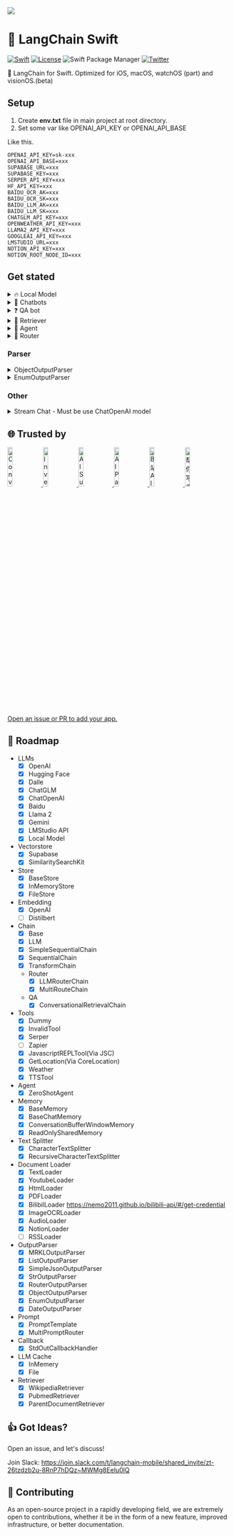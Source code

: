 ![](https://p.ipic.vip/2qqnzz.png)
# 🐇 LangChain Swift
[![Swift](https://github.com/buhe/langchain-swift/actions/workflows/swift.yml/badge.svg)](https://github.com/buhe/langchain-swift/actions/workflows/swift.yml) [![License](https://img.shields.io/badge/License-Apache%202.0-blue.svg)](https://opensource.org/licenses/Apache-2.0) ![Swift Package Manager](https://img.shields.io/badge/SwiftPM-compatible-brightgreen.svg) [![Twitter](https://img.shields.io/badge/twitter-@buhe1986-blue.svg?style=flat)](http://twitter.com/buhe1986)

🚀 LangChain for Swift. Optimized for iOS, macOS, watchOS (part) and visionOS.(beta)


## Setup
1. Create **env.txt** file in main project at root directory.
2. Set some var like OPENAI_API_KEY or OPENAI_API_BASE

Like this.

```
OPENAI_API_KEY=sk-xxx
OPENAI_API_BASE=xxx
SUPABASE_URL=xxx
SUPABASE_KEY=xxx
SERPER_API_KEY=xxx
HF_API_KEY=xxx
BAIDU_OCR_AK=xxx
BAIDU_OCR_SK=xxx
BAIDU_LLM_AK=xxx
BAIDU_LLM_SK=xxx
CHATGLM_API_KEY=xxx
OPENWEATHER_API_KEY=xxx
LLAMA2_API_KEY=xxx
GOOGLEAI_API_KEY=xxx
LMSTUDIO_URL=xxx
NOTION_API_KEY=xxx
NOTION_ROOT_NODE_ID=xxx
```

## Get stated

<details>
<summary>🔥 Local Model</summary>
 
Please use 'local' branch, because of dependency on projects.
[Model here](https://github.com/guinmoon/LLMFarm/blob/main/models.md)
 
 ```
  .package(url: "https://github.com/buhe/langchain-swift", .branch("local"))
 ```
Code

```swift
 Task {
            if let modelPath = Bundle.main.path(forResource: "stablelm-3b-4e1t-Q4_K_M", ofType: "txt") {
                let local = Local(inference: .GPTNeox_gguf, modelPath: modelPath, useMetal: true)
                let r = await local.generate(text: "hi")
                print("🥰\(r!.llm_output!)")
            } else {
                print("⚠️ loss model")
            }

        }
```
</details>
<details>
<summary>💬 Chatbots</summary>
    
Code

```swift
let template = """
Assistant is a large language model trained by OpenAI.

Assistant is designed to be able to assist with a wide range of tasks, from answering simple questions to providing in-depth explanations and discussions on a wide range of topics. As a language model, Assistant is able to generate human-like text based on the input it receives, allowing it to engage in natural-sounding conversations and provide responses that are coherent and relevant to the topic at hand.

Assistant is constantly learning and improving, and its capabilities are constantly evolving. It is able to process and understand large amounts of text, and can use this knowledge to provide accurate and informative responses to a wide range of questions. Additionally, Assistant is able to generate its own text based on the input it receives, allowing it to engage in discussions and provide explanations and descriptions on a wide range of topics.

Overall, Assistant is a powerful tool that can help with a wide range of tasks and provide valuable insights and information on a wide range of topics. Whether you need help with a specific question or just want to have a conversation about a particular topic, Assistant is here to assist.

{history}
Human: {human_input}
Assistant:
"""

let prompt = PromptTemplate(input_variables: ["history", "human_input"], partial_variable: [:], template: template)


let chatgpt_chain = LLMChain(
    llm: OpenAI(),
    prompt: prompt,
    memory: ConversationBufferWindowMemory()
)
Task(priority: .background)  {
    var input = "I want you to act as a Linux terminal. I will type commands and you will reply with what the terminal should show. I want you to only reply with the terminal output inside one unique code block, and nothing else. Do not write explanations. Do not type commands unless I instruct you to do so. When I need to tell you something in English I will do so by putting text inside curly brackets {like this}. My first command is pwd."
    
    var res = await chatgpt_chain.predict(args: ["human_input": input])
    print(input)
    print("🌈:" + res!)
    input = "ls ~"
    res = await chatgpt_chain.predict(args: ["human_input": input])
    print(input)
    print("🌈:" + res!)
}
```
Log
```
I want you to act as a Linux terminal. I will type commands and you will reply with what the terminal should show. I want you to only reply with the terminal output inside one unique code block, and nothing else. Do not write explanations. Do not type commands unless I instruct you to do so. When I need to tell you something in English I will do so by putting text inside curly brackets {like this}. My first command is pwd.
🌈:
/home/user

ls ~
🌈:
Desktop  Documents  Downloads  Music  Pictures  Public  Templates  Videos

```
</details>
<details>
<summary>❓ QA bot</summary>
    
An [main/Sources/LangChain/vectorstores/supabase/supabase.sql](https://github.com/buhe/langchain-swift/blob/main/Sources/LangChain/vectorstores/supabase/supabase.sql) is required.

ref: https://supabase.com/docs/guides/database/extensions/pgvector

Code
```swift
Task(priority: .background)  {
    let loader = TextLoader(file_path: "state_of_the_union.txt")
    let documents = await loader.load()
    let text_splitter = CharacterTextSplitter(chunk_size: 1000, chunk_overlap: 0)

    let embeddings = OpenAIEmbeddings()
    let s = Supabase(embeddings: embeddings)
    for text in documents {
        let docs = text_splitter.split_text(text: text.page_content)
        for doc in docs {
            await s.addText(text: doc)
        }
    }
    
    let m = await s.similaritySearch(query: "What did the president say about Ketanji Brown Jackson", k: 1)
    print("Q🖥️:What did the president say about Ketanji Brown Jackson")
    print("A🚀:\(m)")
}
```
Log
```
Q🖥️:What did the president say about Ketanji Brown Jackson
A🚀:[LangChain.MatchedModel(content: Optional("In state after state, new laws have been passed, not only to suppress the vote, but to subvert entire elections. We cannot let this happen. Tonight. I call on the Senate to: Pass the Freedom to Vote Act. Pass the John Lewis Voting Rights Act. And while you’re at it, pass the Disclose Act so Americans can know who is funding our elections. Tonight, I’d like to honor someone who has dedicated his life to serve this country: Justice Stephen Breyer—an Army veteran, Constitutional scholar, and retiring Justice of the United States Supreme Court. Justice Breyer, thank you for your service. One of the most serious constitutional responsibilities a President has is nominating someone to serve on the United States Supreme Court. And I did that 4 days ago, when I nominated Circuit Court of Appeals Judge Ketanji Brown Jackson. One of our nation’s top legal minds, who will continue Justice Breyer’s legacy of excellence. "), similarity: 0.8024642)]
```
</details>
<details>

<summary>📄 Retriever</summary>
    
Code
```swift
Task(priority: .background)  {
    let retriever = WikipediaRetriever()
    let qa = ConversationalRetrievalChain(retriver: retriever, llm: OpenAI())
    let questions = [
        "What is Apify?",
        "When the Monument to the Martyrs of the 1830 Revolution was created?",
        "What is the Abhayagiri Vihāra?"
    ]
    var chat_history:[(String, String)] = []

    for question in questions{
        let result = await qa.predict(args: ["question": question, "chat_history": ConversationalRetrievalChain.get_chat_history(chat_history: chat_history)])
        chat_history.append((question, result!))
        print("⚠️**Question**: \(question)")
        print("✅**Answer**: \(result!)")
    }
}
```
Log
```
⚠️**Question**: What is Apify?
✅**Answer**: Apify refers to a web scraping and automation platform.
read(descriptor:pointer:size:): Connection reset by peer (errno: 54)
⚠️**Question**: When the Monument to the Martyrs of the 1830 Revolution was created?
✅**Answer**: The Monument to the Martyrs of the 1830 Revolution was created in 1906.
⚠️**Question**: What is the Abhayagiri Vihāra?
✅**Answer**: The term "Abhayagiri Vihāra" refers to a Buddhist monastery in ancient Sri Lanka.
```
</details>
<details>

<summary>🤖 Agent</summary>
    
Code
```swift
let agent = initialize_agent(llm: OpenAI(), tools: [WeatherTool()])
Task(priority: .background)  {
    let res = await agent.run(args: "Query the weather of this week")
    switch res {
    case Parsed.str(let str):
        print("🌈:" + str)
    default: break
    }
}
```
Log
```
🌈: The weather for this week is sunny.
```
</details>
<details>
    
<summary>📡 Router</summary>
    
```swift
let physics_template = """
You are a very smart physics professor. \
You are great at answering questions about physics in a concise and easy to understand manner. \
When you don't know the answer to a question you admit that you don't know.

Here is a question:
{input}
"""


let math_template = """
You are a very good mathematician. You are great at answering math questions. \
You are so good because you are able to break down hard problems into their component parts, \
answer the component parts, and then put them together to answer the broader question.

Here is a question:
{input}
"""
   
let prompt_infos = [
   [
       "name": "physics",
       "description": "Good for answering questions about physics",
       "prompt_template": physics_template,
   ],
   [
       "name": "math",
       "description": "Good for answering math questions",
       "prompt_template": math_template,
   ]
]

let llm = OpenAI()

var destination_chains: [String: DefaultChain] = [:]
for p_info in prompt_infos {
   let name = p_info["name"]!
   let prompt_template = p_info["prompt_template"]!
   let prompt = PromptTemplate(input_variables: ["input"], partial_variable: [:], template: prompt_template)
   let chain = LLMChain(llm: llm, prompt: prompt, parser: StrOutputParser())
   destination_chains[name] = chain
}
let default_prompt = PromptTemplate(input_variables: [], partial_variable: [:], template: "")
let default_chain = LLMChain(llm: llm, prompt: default_prompt, parser: StrOutputParser())

let destinations = prompt_infos.map{
   "\($0["name"]!): \($0["description"]!)"
}
let destinations_str = destinations.joined(separator: "\n")

let router_template = MultiPromptRouter.formatDestinations(destinations: destinations_str)
let router_prompt = PromptTemplate(input_variables: ["input"], partial_variable: [:], template: router_template)

let llmChain = LLMChain(llm: llm, prompt: router_prompt, parser: RouterOutputParser())

let router_chain = LLMRouterChain(llmChain: llmChain)

let chain = MultiRouteChain(router_chain: router_chain, destination_chains: destination_chains, default_chain: default_chain)
Task(priority: .background)  {
   print("💁🏻‍♂️", await chain.run(args: "What is black body radiation?"))
}
```
Log
```
router text: {
    "destination": "physics",
    "next_inputs": "What is black body radiation?"
}
💁🏻‍♂️ str("Black body radiation refers to the electromagnetic radiation emitted by an object that absorbs all incident radiation and reflects or transmits none. It is an idealized concept used in physics to understand the behavior of objects that emit and absorb radiation. \n\nAccording to Planck\'s law, the intensity and spectrum of black body radiation depend on the temperature of the object. As the temperature increases, the peak intensity of the radiation shifts to shorter wavelengths, resulting in a change in color from red to orange, yellow, white, and eventually blue.\n\nBlack body radiation is important in various fields of physics, such as astrophysics, where it helps explain the emission of radiation from stars and other celestial bodies. It also plays a crucial role in understanding the behavior of objects at high temperatures, such as in industrial processes or the study of the early universe.\n\nHowever, it\'s worth noting that while I strive to provide accurate and concise explanations, there may be more intricate details or specific mathematical formulations related to black body radiation that I haven\'t covered.")
```
</details>

### Parser

<details>
<summary>ObjectOutputParser</summary>
    
```swift
let demo = Book(title: "a", content: "b", unit: Unit(num: 1))

var parser = ObjectOutputParser(demo: demo)

let llm = OpenAI()

let t = PromptTemplate(input_variables: ["query"], partial_variable:["format_instructions": parser.get_format_instructions()], template: "Answer the user query.\n{format_instructions}\n{query}\n")

let chain = LLMChain(llm: llm, prompt: t, parser: parser, inputKey: "query")
Task(priority: .background)  {
    let pasred = await chain.run(args: "The book title is 123 , content is 456 , num of unit is 7")
    switch pasred {
    case Parsed.object(let o): print("🚗object: \(o)")
    default: break
    }
}
```
</details>

<details>
<summary>EnumOutputParser</summary>

```swift
    enum MyEnum: String, CaseIterable  {
        case value1
        case value2
        case value3
    }
    for v in MyEnum.allCases {
        print(v.rawValue)
    }
    let llm = OpenAI()
    let parser = EnumOutputParser<MyEnum>(enumType: MyEnum.self)
    let i = parser.get_format_instructions()
    print("ins: \(i)")
    let t = PromptTemplate(input_variables: ["query"], partial_variable:["format_instructions": parser.get_format_instructions()], template: "Answer the user query.\n{format_instructions}\n{query}\n")
    
    let chain = LLMChain(llm: llm, prompt: t, parser: parser, inputKey: "query")
    Task(priority: .background)  {
        let result = await chain.run(args: "Value is 'value2'")
        switch result {
           case .enumType(let e):
               print("🦙enum: \(e)")
           default:
               print("parse fail. \(result)")
           }
    }
```
</details>

### Other

<details>
<summary>Stream Chat - Must be use ChatOpenAI model </summary>

```swift
Task(priority: .background)  {
    let eventLoopGroup = MultiThreadedEventLoopGroup(numberOfThreads: 1)
    
    let httpClient = HTTPClient(eventLoopGroupProvider: .shared(eventLoopGroup))
    
    defer {
        // it's important to shutdown the httpClient after all requests are done, even if one failed. See: https://github.com/swift-server/async-http-client
        try? httpClient.syncShutdown()
    }
    let llm = ChatOpenAI(httpClient: httpClient, temperature: 0.8)
    let answer = await llm.generate(text: "Hey")
    print("🥰")
    for try await c in answer!.getGeneration()! {
        if let message = c {
            print(message)
        }
    }
}
```
</details>

## 🌐 Trusted by
<a href="https://apps.apple.com/us/app/convict-conditioning-pro/id1661449971">
<img src="https://www.buhe.dev/_next/image?url=%2Fassets%2FCC.png&w=256&q=75" alt="Convict Conditioning" style="width:15%">
</a>
<a href="https://apps.apple.com/us/app/investment-for-long-term/id1665352936">
<img src="https://www.buhe.dev/_next/image?url=%2Fassets%2FInvestDash.png&w=256&q=75" alt="Investment For Long Term" style="width:15%">
</a>
<a href="https://apps.apple.com/us/app/ai-summarize-pro/id6450951898">
<img src="https://www.buhe.dev/_next/image?url=%2Fassets%2FAISummary.png&w=256&q=75" alt="AI Summary" style="width:15%">
</a>
<a href="https://apps.apple.com/us/app/ai-pagily/id6452588389">
<img src="https://www.buhe.dev/_next/image?url=%2Fassets%2FPagily.png&w=256&q=75" alt="AI Pagily" style="width:15%">
</a>
<a href="https://apps.apple.com/us/app/b-%E7%AB%99-ai-%E6%80%BB%E7%BB%93/id6455595076">
<img src="https://www.buhe.dev/_next/image?url=%2Fassets%2FBilibiliSummary.png&w=256&q=75" alt="B 站 AI 总结" style="width:15%">
</a>
<a href="https://apps.apple.com/us/app/%E5%B8%AE%E4%BD%A0%E5%86%99%E4%BD%9C%E6%96%87/id6458487704">
<img src="https://www.buhe.dev/_next/image?url=%2Fassets%2FWriter.png&w=256&q=75" alt="帮你写作文" style="width:15%">
</a>

[Open an issue or PR to add your app.](https://github.com/buhe/langchain-swift/issues/new)

## 🚗 Roadmap
- LLMs
    - [x] OpenAI
    - [x] Hugging Face
    - [x] Dalle
    - [x] ChatGLM
    - [x] ChatOpenAI
    - [x] Baidu
    - [x] Llama 2
    - [x] Gemini
    - [x] LMStudio API
    - [x] Local Model
- Vectorstore
    - [x] Supabase
    - [x] SimilaritySearchKit
- Store
    - [x] BaseStore
    - [x] InMemoryStore
    - [x] FileStore
- Embedding
    - [x] OpenAI
    - [ ] Distilbert
- Chain
    - [x] Base
    - [x] LLM
    - [x] SimpleSequentialChain
    - [x] SequentialChain
    - [x] TransformChain
    - Router
        - [x] LLMRouterChain
        - [x] MultiRouteChain
    - QA
        - [x] ConversationalRetrievalChain
- Tools
    - [x] Dummy
    - [x] InvalidTool
    - [x] Serper
    - [ ] Zapier
    - [x] JavascriptREPLTool(Via JSC)
    - [x] GetLocation(Via CoreLocation)
    - [x] Weather
    - [x] TTSTool
- Agent
    - [x] ZeroShotAgent
- Memory
    - [x] BaseMemory
    - [x] BaseChatMemory
    - [x] ConversationBufferWindowMemory
    - [x] ReadOnlySharedMemory
- Text Splitter
    - [x] CharacterTextSplitter
    - [x] RecursiveCharacterTextSplitter
- Document Loader
    - [x] TextLoader
    - [x] YoutubeLoader
    - [x] HtmlLoader
    - [x] PDFLoader
    - [x] BilibilLoader https://nemo2011.github.io/bilibili-api/#/get-credential
    - [x] ImageOCRLoader
    - [x] AudioLoader
    - [x] NotionLoader
    - [ ] RSSLoader
- OutputParser
    - [x] MRKLOutputParser
    - [x] ListOutputParser
    - [x] SimpleJsonOutputParser
    - [x] StrOutputParser
    - [x] RouterOutputParser
    - [x] ObjectOutputParser
    - [x] EnumOutputParser
    - [x] DateOutputParser
- Prompt
    - [x] PromptTemplate
    - [x] MultiPromptRouter
- Callback
    - [x] StdOutCallbackHandler 
- LLM Cache
    - [x] InMemery
    - [x] File
- Retriever
    - [x] WikipediaRetriever
    - [x] PubmedRetriever
    - [x] ParentDocumentRetriever
## 👍 Got Ideas?
Open an issue, and let's discuss!

Join Slack: [https://join.slack.com/t/langchain-mobile/shared_invite/zt-26tzdzb2u-8RnP7hDQz~MWMg8EeIu0lQ
](https://join.slack.com/t/langchain-mobile/shared_invite/zt-2ajo39zxx-db9e_nbJcADTkGeB33PF7g)
## 💁 Contributing
As an open-source project in a rapidly developing field, we are extremely open to contributions, whether it be in the form of a new feature, improved infrastructure, or better documentation.
